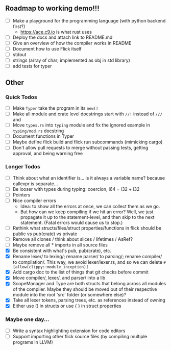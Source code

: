 ## Roadmap to working demo!!!

- [ ] Make a playground for the programming language (with python backend first?)
    - https://ace.c9.io is what rust uses
- [ ] Deploy the docs and attach link to README.md
- [ ] Give an overview of how the compiler works in README
- [ ] Document how to use Flick itself
- [ ] stdout
- [ ] strings (array of char; implemented as obj in std library)
- [ ] add tests for typer

## Other

### Quick Todos

- [ ] Make `Typer` take the program in its `new()`
- [ ] Make all module and crate level docstrings start with `//!` instead of `///` and
- [ ] Move `types.rs` into `typing` module and fix the ignored example in `typing/mod.rs` docstring
- [ ] Document functions in Typer
- [ ] Maybe define flick build and flick run subcommands (mimicking cargo)
- [ ] Don't allow pull requests to merge without passing tests, getting approval, and being warning free

### Longer Todos

- [ ] Think about what an identifier is... is it always a variable name? because callexpr is separate...
- [ ] Be looser with types during typing: coercion, i64 = i32 + i32
- [ ] Pointers
- [ ] Nice compiler errors
    - Idea: to show all the errors at once, we can collect them as we go.
    - But how can we keep compiling if we hit an error? Well, we just propagate it up to the statement-level, and then
      skip to the next statement. (Fatal errors would cause us to stop.)
- [ ] Rethink what structs/files/struct properties/functions in flick should be public vs pub(crate) vs private
- [ ] Remove all clones / think about slices / lifetimes / AsRef?
- [ ] Maybe remove all * imports in all source files
- [x] Be consistent with what's pub, pub(crate), etc.
- [x] Rename lexer/ to lexing/; rename parser/ to parsing/; rename compiler/ to compilation/. This way, we avoid
  lexer/lexer.rs, and so we can delete `#[allow(clippy::module_inception)]`
- [x] Add cargo doc to the list of things that git checks before commit
- [x] Move compiler/, lexer/, and parser/ into a lib
- [x] ScopeManager and Type are both structs that belong across all modules of the compiler. Maybe they should be moved
  out of their respective module into the root 'src' folder (or somewhere else)?
- [x] Take all lexer tokens, parsing trees, etc. as references instead of owning
- [x] Either use () in structs or use { } in struct properties

### Maybe one day...

- [ ] Write a syntax highlighting extension for code editors
- [ ] Support importing other flick source files (by compiling multiple programs in LLVM)
